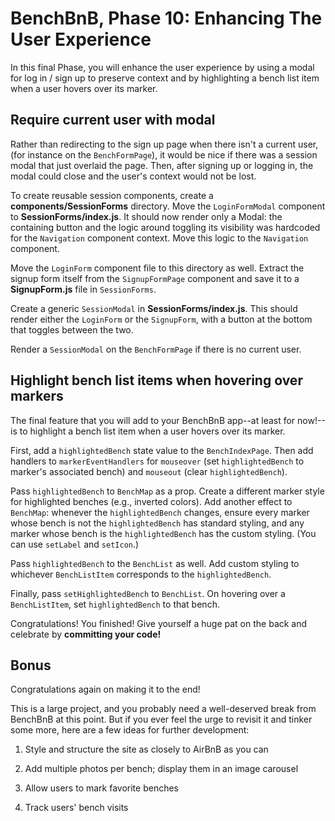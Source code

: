 # BenchBnB, Phase 10: Enhancing The User Experience

In this final Phase, you will enhance the user experience by using a modal for
log in / sign up to preserve context and by highlighting a bench list item when
a user hovers over its marker.

## Require current user with modal

Rather than redirecting to the sign up page when there isn't a current user,
(for instance on the `BenchFormPage`), it would be nice if there was a session
modal that just overlaid the page. Then, after signing up or logging in, the
modal could close and the user's context would not be lost.

To create reusable session components, create a __components/SessionForms__
directory. Move the `LoginFormModal` component to __SessionForms/index.js__. It
should now render only a Modal: the containing button and the logic around
toggling its visibility was hardcoded for the `Navigation` component context.
Move this logic to the `Navigation` component.

Move the `LoginForm` component file to this directory as well. Extract the
signup form itself from the `SignupFormPage` component and save it to a
__SignupForm.js__ file in `SessionForms`.

Create a generic `SessionModal` in __SessionForms/index.js__. This should render
either the `LoginForm` or the `SignupForm`, with a button at the bottom that
toggles between the two.

Render a `SessionModal` on the `BenchFormPage` if there is no current user.

## Highlight bench list items when hovering over markers

The final feature that you will add to your BenchBnB app--at least for now!--is
to highlight a bench list item when a user hovers over its marker.

First, add a `highlightedBench` state value to the `BenchIndexPage`. Then add
handlers to `markerEventHandlers` for `mouseover` (set `highlightedBench` to
marker's associated bench) and `mouseout` (clear `highlightedBench`).

Pass `highlightedBench` to `BenchMap` as a prop. Create a different marker style
for highlighted benches (e.g., inverted colors). Add another effect to
`BenchMap`: whenever the `highlightedBench` changes, ensure every marker whose
bench is not the `highlightedBench` has standard styling, and any marker whose
bench is the `highlightedBench` has the custom styling. (You can use `setLabel`
and `setIcon`.)

Pass `highlightedBench` to the `BenchList` as well. Add custom styling to
whichever `BenchListItem` corresponds to the `highlightedBench`.

Finally, pass `setHighlightedBench` to `BenchList`. On hovering over a
`BenchListItem`, set `highlightedBench` to that bench.

Congratulations! You finished! Give yourself a huge pat on the back and
celebrate by **committing your code!**

## Bonus

Congratulations again on making it to the end!

This is a large project, and you probably need a well-deserved break from
BenchBnB at this point. But if you ever feel the urge to revisit it and tinker
some more, here are a few ideas for further development:

1. Style and structure the site as closely to AirBnB as you can

2. Add multiple photos per bench; display them in an image carousel

3. Allow users to mark favorite benches

4. Track users' bench visits